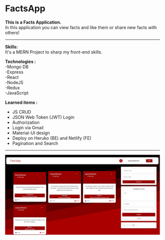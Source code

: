 # FactsApp 

<b> This is a Facts Application. </b><br>
In this application you can view facts and like them or share new facts with others!
<hr> 

<b> Skills: </b><br>
It's a MERN Project to sharp my front-end skills.<br>

<b> Technologies :</b><br>
 -Mongo DB <br>
 -Express<br>
 -React<br>
 -NodeJS<br>
 -Redux<br>
 -JavaScript<br>

<b> Learned items : </b><br>
 - JS CRUD <br>
 - JSON Web Token (JWT) Login <br>
 - Authorization<br>
 - Login via Gmail<br>
 - Material-UI design<br>
 - Deploy on Heruko (BE) and Netlify (FE)
 - Pagination and Search

<hr>

![Facts Application](https://github.com/JawadBish/FactsApp/blob/main/images/homepage.JPG)
